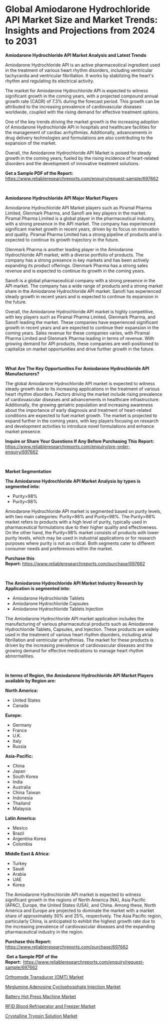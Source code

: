 <p><h1>Global Amiodarone Hydrochloride API Market Size and Market Trends: Insights and Projections from 2024 to 2031</h1></p><p><strong>Amiodarone Hydrochloride API Market Analysis and Latest Trends</strong></p>
<p><p>Amiodarone Hydrochloride API is an active pharmaceutical ingredient used in the treatment of various heart rhythm disorders, including ventricular tachycardia and ventricular fibrillation. It works by stabilizing the heart's rhythm and regulating its electrical activity.</p><p>The market for Amiodarone Hydrochloride API is expected to witness significant growth in the coming years, with a projected compound annual growth rate (CAGR) of 7.3% during the forecast period. This growth can be attributed to the increasing prevalence of cardiovascular diseases worldwide, coupled with the rising demand for effective treatment options.</p><p>One of the key trends driving the market growth is the increasing adoption of Amiodarone Hydrochloride API in hospitals and healthcare facilities for the management of cardiac arrhythmias. Additionally, advancements in drug delivery technologies and formulations are also contributing to the expansion of the market.</p><p>Overall, the Amiodarone Hydrochloride API Market is poised for steady growth in the coming years, fueled by the rising incidence of heart-related disorders and the development of innovative treatment solutions.</p></p>
<p><strong>Get a Sample PDF of the Report:&nbsp;</strong> <a href="https://www.reliableresearchreports.com/enquiry/request-sample/697662">https://www.reliableresearchreports.com/enquiry/request-sample/697662</a></p>
<p>&nbsp;</p>
<p><strong>Amiodarone Hydrochloride API Major Market Players</strong></p>
<p><p>Amiodarone Hydrochloride API Market players such as Piramal Pharma Limited, Glenmark Pharma, and Sanofi are key players in the market. Piramal Pharma Limited is a global player in the pharmaceutical industry, with a strong presence in the API market. The company has experienced significant market growth in recent years, driven by its focus on innovation and quality. Piramal Pharma Limited has a strong pipeline of products and is expected to continue its growth trajectory in the future.</p><p>Glenmark Pharma is another leading player in the Amiodarone Hydrochloride API market, with a diverse portfolio of products. The company has a strong presence in key markets and has been actively expanding its product offerings. Glenmark Pharma has a strong sales revenue and is expected to continue its growth in the coming years.</p><p>Sanofi is a global pharmaceutical company with a strong presence in the API market. The company has a wide range of products and a strong market share in the Amiodarone Hydrochloride API market. Sanofi has experienced steady growth in recent years and is expected to continue its expansion in the future.</p><p>Overall, the Amiodarone Hydrochloride API market is highly competitive, with key players such as Piramal Pharma Limited, Glenmark Pharma, and Sanofi leading the market. These companies have experienced significant growth in recent years and are expected to continue their expansion in the coming years. Sales revenue for these companies varies, with Piramal Pharma Limited and Glenmark Pharma leading in terms of revenue. With growing demand for API products, these companies are well-positioned to capitalize on market opportunities and drive further growth in the future.</p></p>
<p>&nbsp;</p>
<p><strong>What Are The Key Opportunities For Amiodarone Hydrochloride API Manufacturers?</strong></p>
<p><p>The global Amiodarone Hydrochloride API market is expected to witness steady growth due to its increasing applications in the treatment of various heart rhythm disorders. Factors driving the market include rising prevalence of cardiovascular diseases and advancements in healthcare infrastructure. Additionally, the growing geriatric population and increasing awareness about the importance of early diagnosis and treatment of heart-related conditions are expected to fuel market growth. The market is projected to expand further in the coming years, with key players focusing on research and development activities to introduce novel formulations and enhance market presence.</p></p>
<p><strong>Inquire or Share Your Questions If Any Before Purchasing This Report:</strong> <a href="https://www.reliableresearchreports.com/enquiry/pre-order-enquiry/697662">https://www.reliableresearchreports.com/enquiry/pre-order-enquiry/697662</a></p>
<p>&nbsp;</p>
<p><strong>Market Segmentation</strong></p>
<p><strong>The Amiodarone Hydrochloride API Market Analysis by types is segmented into:</strong></p>
<p><ul><li>Purity>98%</li><li>Purity<98%</li></ul></p>
<p><p>Amiodarone Hydrochloride API market is segmented based on purity levels, with two main categories: Purity>98% and Purity<98%. The Purity>98% market refers to products with a high level of purity, typically used in pharmaceutical formulations due to their higher quality and effectiveness. On the other hand, the Purity<98% market consists of products with lower purity levels, which may be used in industrial applications or for research purposes where purity is not as critical. Both segments cater to different consumer needs and preferences within the market.</p></p>
<p><strong>Purchase this Report:&nbsp;</strong><a href="https://www.reliableresearchreports.com/purchase/697662">https://www.reliableresearchreports.com/purchase/697662</a></p>
<p>&nbsp;</p>
<p><strong>The Amiodarone Hydrochloride API Market Industry Research by Application is segmented into:</strong></p>
<p><ul><li>Amiodarone Hydrochloride Tablets</li><li>Amiodarone Hydrochloride Capsules</li><li>Amiodarone Hydrochloride Tablets Injection</li></ul></p>
<p><p>The Amiodarone Hydrochloride API market application includes the manufacturing of various pharmaceutical products such as Amiodarone Hydrochloride Tablets, Capsules, and Injection. These products are widely used in the treatment of various heart rhythm disorders, including atrial fibrillation and ventricular arrhythmias. The market for these products is driven by the increasing prevalence of cardiovascular diseases and the growing demand for effective medications to manage heart rhythm abnormalities.</p></p>
<p>&nbsp;</p>
<p><strong>In terms of Region, the Amiodarone Hydrochloride API Market Players available by Region are:</strong></p>
<p>
    <p> <strong> North America: </strong>
        <ul>
            <li>United States</li>
            <li>Canada</li>
        </ul>
        </p> 
    <p> <strong> Europe: </strong>
        <ul>
            <li>Germany</li>
            <li>France</li>
            <li>U.K.</li>
            <li>Italy</li>
            <li>Russia</li>
        </ul>
        </p> 
    <p> <strong> Asia-Pacific: </strong>
        <ul>
            <li>China</li>
            <li>Japan</li>
            <li>South Korea</li>
            <li>India</li>
            <li>Australia</li>
            <li>China Taiwan</li>
            <li>Indonesia</li>
            <li>Thailand</li>
            <li>Malaysia</li>
        </ul>
        </p> 
    <p> <strong> Latin America: </strong>
        <ul>
            <li>Mexico</li>
            <li>Brazil</li>
            <li>Argentina Korea</li>
            <li>Colombia</li>
        </ul>
        </p> 
    <p> <strong> Middle East & Africa: </strong>
        <ul>
            <li>Turkey</li>
            <li>Saudi</li>
            <li>Arabia</li>
            <li>UAE</li>
            <li>Korea</li>
        </ul>
    </p>
    </p>
<p><p>The Amiodarone Hydrochloride API market is expected to witness significant growth in the regions of North America (NA), Asia Pacific (APAC), Europe, the United States (USA), and China. Among these, North America and Europe are projected to dominate the market with a market share of approximately 30% and 25%, respectively. The Asia Pacific region, particularly China, is anticipated to exhibit the highest growth rate due to the increasing prevalence of cardiovascular diseases and the expanding pharmaceutical industry in the region.</p></p>
<p><strong>Purchase this Report: </strong><a href="https://www.reliableresearchreports.com/purchase/697662">https://www.reliableresearchreports.com/purchase/697662</a></p>
<p>&nbsp;<strong>Get a Sample PDF of the Report:&nbsp;&nbsp;</strong><a href="https://www.reliableresearchreports.com/enquiry/request-sample/697662">https://www.reliableresearchreports.com/enquiry/request-sample/697662</a></p>
<p><strong></strong></p>
<p><p><a href="https://github.com/derrinmiltonellis35gcl/Market-Research-Report-List-1/blob/main/orthomode-transducer-omt-market.md">Orthomode Transducer (OMT) Market</a></p><p><a href="https://github.com/Sherrillcrooksxa8i18ucf2m/Market-Research-Report-List-1/blob/main/meglumine-adenosine-cyclophosphate-injection-market.md">Meglumine Adenosine Cyclophosphate Injection Market</a></p><p><a href="https://github.com/khansimonweber1lqujlwoz15d/Market-Research-Report-List-1/blob/main/battery-hot-press-machine-market.md">Battery Hot Press Machine Market</a></p><p><a href="https://issuu.com/reportprime-2/docs/rfid-blood-refrigerator-and-freezer-market-size-20">RFID Blood Refrigerator and Freezer Market</a></p><p><a href="https://issuu.com/reportprime-2/docs/crystalline-trypsin-solution-market-size-2030.pptx">Crystalline Trypsin Solution Market</a></p></p>